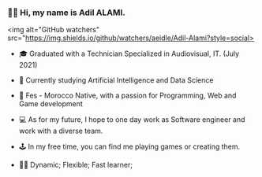 ### 👋🏽 Hi, my name is Adil ALAMI.

<img alt="GitHub watchers" src="https://img.shields.io/github/watchers/aeidle/Adil-Alami?style=social>

* 🎓 Graduated with a Technician Specialized in Audiovisual, IT. (July 2021)

* 🤖 Currently studying Artificial Intelligence and Data Science

* 🌇 Fes - Morocco Native, with a passion for Programming, Web and Game development

* 💻 As for my future, I hope to one day work as Software engineer and work with a diverse team.

* 🕹 In my free time, you can find me playing games or creating them.

* 💪🏽 Dynamic; Flexible; Fast learner;



[Linkedin]: https://www.linkedin.com/in/adil-alami/
[Instagram]: https://www.instagram.com/aeidle.me/
[Facebook]: https://www.facebook.com/kharachobaka/
